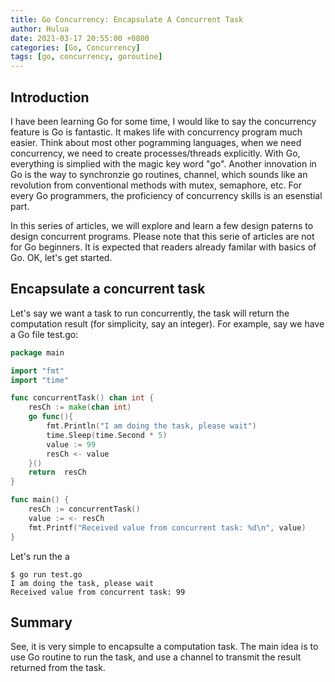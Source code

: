 ```yaml
---
title: Go Concurrency: Encapsulate A Concurrent Task
author: Hulua
date: 2021-03-17 20:55:00 +0800
categories: [Go, Concurrency]
tags: [go, concurrency, goroutine]
---
```


## Introduction

I have been learning Go for some time, I would like to say the concurrency feature is Go is fantastic. It makes life with concurrency program much easier. Think about most other pogramming languages, when we need concurrency, we need to create processes/threads explicitly. With Go, everything is simplied with the magic key word "go". Another innovation in Go is the way to synchronzie go routines, channel, which sounds like an revolution from conventional methods with mutex, semaphore, etc. For every Go programmers, the proficiency of concurrency skills is an esenstial part.

In this series of articles, we will explore and learn a few design paterns to design concurrent programs. Please note that this serie of articles are not for Go beginners. It is expected that readers already familar with basics of Go. OK, let's get started.


## Encapsulate a concurrent task

Let's say we want a task to run concurrently, the task will return the computation result (for simplicity, say an integer). For example, say we have a Go file test.go:

 
```go
package main

import "fmt"
import "time"

func concurrentTask() chan int {
    resCh := make(chan int)
    go func(){
        fmt.Println("I am doing the task, please wait")
        time.Sleep(time.Second * 5)
        value := 99
        resCh <- value
    }()
    return  resCh
}

func main() {
    resCh := concurrentTask()
    value := <- resCh
    fmt.Printf("Received value from concurrent task: %d\n", value)
}

```

Let's run the a
```console
$ go run test.go 
I am doing the task, please wait
Received value from concurrent task: 99
```

## Summary
See, it is very simple to encapsulte a computation task. The main idea is to use Go routine to run the task, and use a channel to transmit the result returned from the task.